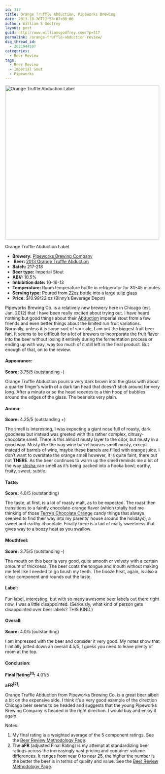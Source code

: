 ```yaml
---
id: 317
title: Orange Truffle Abduction, Pipeworks Brewing
date: 2013-10-26T12:58:07+00:00
author: William S Godfrey
layout: post
guid: http://www.williamsgodfrey.com/?p=317
permalink: /orange-truffle-abduction-review/
dsq_thread_id:
  - 2021944507
categories:
  - Beer Review
tags:
  - Beer Review
  - Imperial Sout
  - Pipeworks
---
```

<div id="attachment_326" style="width: 510px" class="wp-caption aligncenter">
  <a href="http://www.williamsgodfrey.com/wp-content/uploads/2013/10/Orange-Truffle-Abduction.jpg"><img class="size-full wp-image-326" alt="Orange Truffle Abduction Label" src="http://www.williamsgodfrey.com/wp-content/uploads/2013/10/Orange-Truffle-Abduction.jpg" width="500" height="500" srcset="http://www.williamsgodfrey.com/wp-content/uploads/2013/10/Orange-Truffle-Abduction-150x150.jpg 150w, http://www.williamsgodfrey.com/wp-content/uploads/2013/10/Orange-Truffle-Abduction-300x300.jpg 300w, http://www.williamsgodfrey.com/wp-content/uploads/2013/10/Orange-Truffle-Abduction.jpg 500w" sizes="(max-width: 500px) 100vw, 500px" /></a>
  
  <p class="wp-caption-text">
    Orange Truffle Abduction Label
  </p>
</div>

  * ****Brewery:****&nbsp;[Pipeworks Brewing Company](http://pdubs.net/)
  * &nbsp;**Beer:**&nbsp;<a href="http://pdubs.net/ota" target="_blank">2013&nbsp;Orange Truffle Abduction</a>
  * **Batch:** 217-218
  * **Beer type:** Imperial Stout
  * **ABV:** 10.5%
  * **Imbibition date:** 10-16-13
  * **Temperature:** Room temperature bottle in refrigerator for 30-45 minutes
  * **Serving type:** Poured from 22oz bottle into a large <a href="http://www.brewglasses.com/uploads/3/9/0/2/3902965/5479602.jpg" target="_blank">tulip glass</a>
  * **Price:** $10.99/22 oz (Binny&#8217;s Beverage Depot)

Pipeworks Brewing Co. is a relatively new brewery here in Chicago (est. Jan. 2012) that I have been really excited about trying out. I have heard nothing but good things about their <a href="http://pdubs.net/abd" target="_blank">Abduction</a> imperial stout from a few friends and even better things about the limited run fruit variations. Normally, unless it is some sort of sour ale, I am not the biggest fruit beer fan. It seems to be difficult for a lot of brewers to incorporate the fruit flavor into the beer without losing it entirely during the fermentation process or ending up with way, way too much of it still left in the final product. But enough of that, on to the review.

<!--more-->

#### Appearance:

**Score:** 3.75/5&nbsp;(outstanding -)
  
Orange Truffle Abduction pours a very dark brown into the glass with about a quarter finger&#8217;s worth of a dark tan head that doesn&#8217;t stick around for very long. After a minute or so the head recedes to a thin hoop of bubbles around the edges of the glass. The beer sits very plain.

#### Aroma:

**Score:** 4.25/5 (outstanding +)
  
The smell is interesting, I was expecting a giant nose full of roasty, dark goodness but instead was greeted with this rather complex, citrusy-chocolate smell. There is this almost musty layer to the odor, but musty in a good way. Musty like the way wine barrel houses smell musty, except instead of barrels of wine, maybe these barrels are filled with orange juice. I don&#8217;t want to overstate the orange smell however, it is quite faint, there but not **THERE**. As the beer continues to warm up the smell reminds me a lot of the way <a href="http://en.wikipedia.org/wiki/Mu%E2%80%98assel" target="_blank">shisha </a>can smell as it&#8217;s being packed into a hooka bowl; earthy, fruity, sweet, subtle.

#### Taste:

**Score:** 4.0/5 (outstanding)
  
The taste, at first, is a lot of roasty malt, as to be expected. The roast then transitions to a faintly chocolate-orange flavor (which totally had me thinking of those <a href="http://en.wikipedia.org/wiki/Terry's_Chocolate_Orange" target="_blank">Terry&#8217;s Chocolate Orange</a> candy things that always seemed to find their way into my parents&#8217; house around the holidays), a sweet and earthy chocolate. Finally there is a tad of malty sweetness that gives way to a boozy heat as you swallow.

#### Mouthfeel:

**Score:** 3.75/5 (outstanding -)
  
The mouth on this beer is very good, quite smooth or velvety with a certain amount of thickness. The beer coats the tongue and mouth without making me feel like I needed to go brush my teeth. The booze heat, again, is also a clear component and rounds out the taste.

#### Label:

Fun label, interesting, but with so many awesome beer labels out there right now, I was a little disappointed. (Seriously, what kind of person gets disappointed over beer labels? THIS KIND.)

#### Overall:

**Score:** 4.0/5 (outstanding)
  
I am impressed with the beer and consider it very good. My notes show that I initially jotted down an overall 4.5/5, I guess you need to leave plenty of room at the top.

#### Conclusion:

**Final Rating<sup>[1]</sup>:** 4.01/5
  
**aFR<sup>[2]</sup>:** 

Orange Truffle Abduction from Pipeworks Brewing Co. is a great beer albeit a bit on the expensive side. I think it&#8217;s a very good example of the direction Chicago beer seems to be headed and suggests that the young Pipeworks Brewing Company is headed in the right direction. I would buy and enjoy it again.

Notes:

  1. My final rating is a weighted average of the 5 component ratings. See the [Beer Review Methodology Page](http://www.williamsgodfrey.com/beer-review-methodology/ "Beer Review Methodology").
  2. The **aFR**&nbsp;(adjusted Final Rating) is my attempt at standardizing beer ratings across the increasingly vast pricing and container volume differences. It&nbsp;ranges from near 0 to near 25, the higher the number is the better the beer is in terms of quality and value. See the [Beer Review Methodology Page](http://www.williamsgodfrey.com/beer-review-methodology/ "Beer Review Methodology").